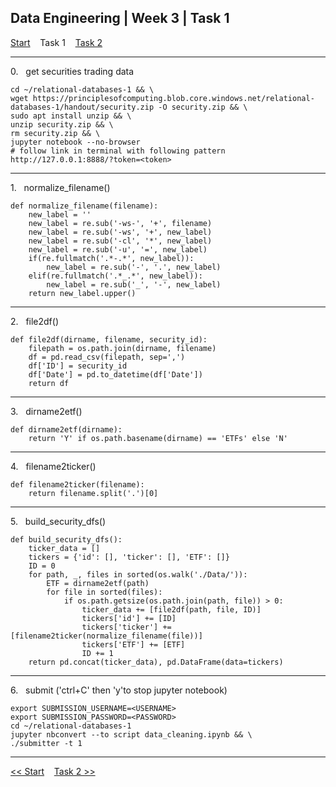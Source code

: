 ## Data Engineering | Week 3 | Task 1

[Start](https://github.com/AFC-AI2C-Cohort-04/coleman-code/blob/main/data_engineering/week_3/start.md)    Task 1    [Task 2](https://github.com/AFC-AI2C-Cohort-04/coleman-code/blob/main/data_engineering/week_3/task_2.md)

---

0.   get securities trading data
```
cd ~/relational-databases-1 && \
wget https://principlesofcomputing.blob.core.windows.net/relational-databases-1/handout/security.zip -O security.zip && \
sudo apt install unzip && \
unzip security.zip && \
rm security.zip && \
jupyter notebook --no-browser
# follow link in terminal with following pattern http://127.0.0.1:8888/?token=<token>
```

---

1.   normalize_filename()
```
def normalize_filename(filename):
    new_label = ''
    new_label = re.sub('-ws-', '+', filename)
    new_label = re.sub('-ws', '+', new_label)
    new_label = re.sub('-cl', '*', new_label)
    new_label = re.sub('-u', '=', new_label)
    if(re.fullmatch('.*-.*', new_label)):
        new_label = re.sub('-', '.', new_label)
    elif(re.fullmatch('.*_.*', new_label)):
        new_label = re.sub('_', '-', new_label)
    return new_label.upper()
```

---

2.   file2df()
```
def file2df(dirname, filename, security_id):
    filepath = os.path.join(dirname, filename)
    df = pd.read_csv(filepath, sep=',')
    df['ID'] = security_id
    df['Date'] = pd.to_datetime(df['Date'])
    return df
```

---

3.   dirname2etf()
```
def dirname2etf(dirname):
    return 'Y' if os.path.basename(dirname) == 'ETFs' else 'N'
```

---

4.   filename2ticker()
```
def filename2ticker(filename):
    return filename.split('.')[0]
```

---

5.   build_security_dfs()
```
def build_security_dfs():
    ticker_data = []
    tickers = {'id': [], 'ticker': [], 'ETF': []}
    ID = 0
    for path, _, files in sorted(os.walk('./Data/')):
        ETF = dirname2etf(path)
        for file in sorted(files):
            if os.path.getsize(os.path.join(path, file)) > 0:
                ticker_data += [file2df(path, file, ID)]
                tickers['id'] += [ID]
                tickers['ticker'] += [filename2ticker(normalize_filename(file))]
                tickers['ETF'] += [ETF]
                ID += 1
    return pd.concat(ticker_data), pd.DataFrame(data=tickers)
```

---

6.   submit ('ctrl+C' then 'y'to stop jupyter notebook)
```
export SUBMISSION_USERNAME=<USERNAME>
export SUBMISSION_PASSWORD=<PASSWORD>
cd ~/relational-databases-1
jupyter nbconvert --to script data_cleaning.ipynb && \
./submitter -t 1
```

---

[<< Start](https://github.com/AFC-AI2C-Cohort-04/coleman-code/blob/main/data_engineering/week_3/start.md)    [Task 2 >>](https://github.com/AFC-AI2C-Cohort-04/coleman-code/blob/main/data_engineering/week_3/task_2.md)
